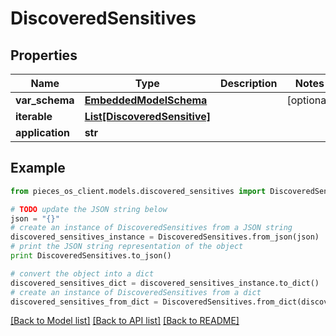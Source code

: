 # DiscoveredSensitives



## Properties
Name | Type | Description | Notes
------------ | ------------- | ------------- | -------------
**var_schema** | [**EmbeddedModelSchema**](EmbeddedModelSchema.md) |  | [optional] 
**iterable** | [**List[DiscoveredSensitive]**](DiscoveredSensitive.md) |  | 
**application** | **str** |  | 

## Example

```python
from pieces_os_client.models.discovered_sensitives import DiscoveredSensitives

# TODO update the JSON string below
json = "{}"
# create an instance of DiscoveredSensitives from a JSON string
discovered_sensitives_instance = DiscoveredSensitives.from_json(json)
# print the JSON string representation of the object
print DiscoveredSensitives.to_json()

# convert the object into a dict
discovered_sensitives_dict = discovered_sensitives_instance.to_dict()
# create an instance of DiscoveredSensitives from a dict
discovered_sensitives_from_dict = DiscoveredSensitives.from_dict(discovered_sensitives_dict)
```
[[Back to Model list]](../README.md#documentation-for-models) [[Back to API list]](../README.md#documentation-for-api-endpoints) [[Back to README]](../README.md)


